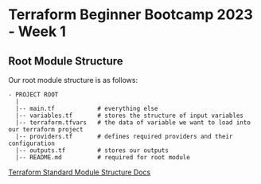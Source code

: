 # Terraform Beginner Bootcamp 2023 - Week 1

## Root Module Structure

Our root module structure is as follows:

```
- PROJECT ROOT
  |
  |-- main.tf            # everything else
  |-- variables.tf       # stores the structure of input variables
  |-- terraform.tfvars   # the data of variable we want to load into our terraform project
  |-- providers.tf       # defines required providers and their configuration
  |-- outputs.tf         # stores our outputs
  |-- README.md          # required for root module
```

[Terraform Standard Module Structure Docs](https://developer.hashicorp.com/terraform/language/modules/develop/structure)
